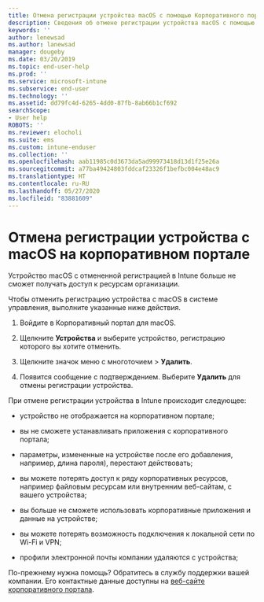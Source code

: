 ```yaml
---
title: Отмена регистрации устройства macOS с помощью Корпоративного портала Intune | Microsoft Docs
description: Сведения об отмене регистрации устройства macOS с помощью Корпоративного портала
keywords: ''
author: lenewsad
ms.author: lanewsad
manager: dougeby
ms.date: 03/20/2019
ms.topic: end-user-help
ms.prod: ''
ms.service: microsoft-intune
ms.subservice: end-user
ms.technology: ''
ms.assetid: dd79fc4d-6265-4dd0-87fb-8ab66b1cf692
searchScope:
- User help
ROBOTS: ''
ms.reviewer: elocholi
ms.suite: ems
ms.custom: intune-enduser
ms.collection: ''
ms.openlocfilehash: aab11985c0d3673da5ad99973418d13d1f25e26a
ms.sourcegitcommit: a77ba49424803fddcaf23326f1befbc004e48ac9
ms.translationtype: HT
ms.contentlocale: ru-RU
ms.lasthandoff: 05/27/2020
ms.locfileid: "83881609"
---
```

# <a name="unenroll-your-macos-device-from-company-portal"></a>Отмена регистрации устройства с macOS на корпоративном портале

Устройство macOS с отмененной регистрацией в Intune больше не сможет получать доступ к ресурсам организации.

Чтобы отменить регистрацию устройства с macOS в системе управления, выполните указанные ниже действия.

1. Войдите в Корпоративный портал для macOS.
2. Щелкните **Устройства** и выберите устройство, регистрацию которого вы хотите отменить.

3. Щелкните значок меню с многоточием > **Удалить**.
4. Появится сообщение с подтверждением. Выберите **Удалить** для отмены регистрации устройства. 

При отмене регистрации устройства в Intune происходит следующее:

- устройство не отображается на корпоративном портале;

- вы не сможете устанавливать приложения с корпоративного портала;

- параметры, измененные на устройстве после его добавления, например, длина пароля), перестают действовать;

- вы можете потерять доступ к ряду корпоративных ресурсов, например файловым ресурсам или внутренним веб-сайтам, с вашего устройства;

- вы больше не сможете использовать корпоративные приложения и данные на устройстве;

- вы можете потерять возможность подключения к локальной сети по Wi-Fi и VPN;

- профили электронной почты компании удаляются с устройства;

По-прежнему нужна помощь? Обратитесь в службу поддержки вашей компании. Его контактные данные доступны на [веб-сайте корпоративного портала](https://go.microsoft.com/fwlink/?linkid=2010980).

